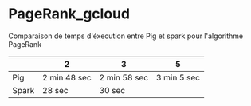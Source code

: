 # PageRank_gcloud
Comparaison de temps d'éxecution entre Pig et spark pour l'algorithme PageRank



|   |  2  | 3  | 5  |
|---|---|---|---|
|  Pig | 2 min 48 sec | 2 min 58 sec | 3 min 5 sec |
| Spark  | 28 sec | 30 sec |   |
